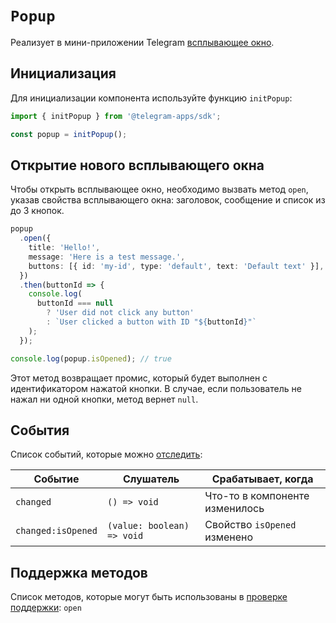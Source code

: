 # `Popup`

Реализует в мини-приложении Telegram [всплывающее окно](../../../../platform/popup.md).

## Инициализация

Для инициализации компонента используйте функцию `initPopup`:

```typescript
import { initPopup } from '@telegram-apps/sdk';

const popup = initPopup();  
```

## Открытие нового всплывающего окна

Чтобы открыть всплывающее окно, необходимо вызвать метод `open`, указав свойства всплывающего окна: заголовок,
сообщение и список из до 3 кнопок.

```typescript
popup
  .open({
    title: 'Hello!',
    message: 'Here is a test message.',
    buttons: [{ id: 'my-id', type: 'default', text: 'Default text' }],
  })
  .then(buttonId => {
    console.log(
      buttonId === null 
        ? 'User did not click any button'
        : `User clicked a button with ID "${buttonId}"`
    );
  });

console.log(popup.isOpened); // true
```

Этот метод возвращает промис, который будет выполнен с идентификатором нажатой кнопки. В случае, если пользователь не нажал ни одной кнопки, метод вернет `null`.

## События

Список событий, которые можно [отследить](#events):

| Событие            | Слушатель                  | Срабатывает, когда             |
| ------------------ | -------------------------- | ------------------------------ |
| `changed`          | `() => void`               | Что-то в компоненте изменилось |
| `changed:isOpened` | `(value: boolean) => void` | Свойство `isOpened` изменено   |

## Поддержка методов

Список методов, которые могут быть использованы в [проверке поддержки](#methods-support): `open`
